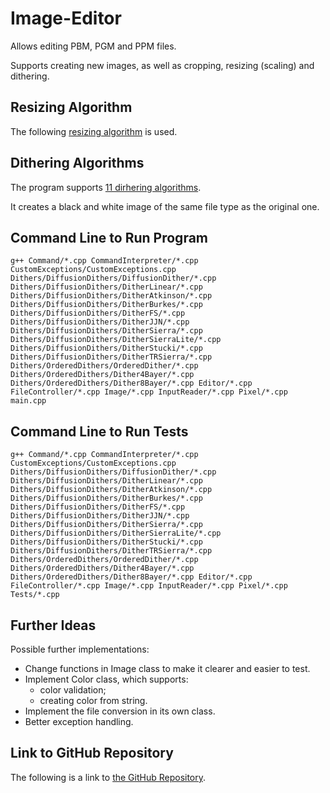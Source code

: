 # Image-Editor
Allows editing PBM, PGM and PPM files.

Supports creating new images, as well as cropping, resizing (scaling) and dithering.

## Resizing Algorithm
The following [resizing algorithm](https://courses.cs.vt.edu/~masc1044/L17-Rotation/ScalingNN.html) is used.

## Dithering Algorithms
The program supports [11 dirhering algorithms](https://tannerhelland.com/2012/12/28/dithering-eleven-algorithms-source-code.html).

It creates a black and white image of the same file type as the original one.

## Command Line to Run Program
```
g++ Command/*.cpp CommandInterpreter/*.cpp CustomExceptions/CustomExceptions.cpp Dithers/DiffusionDithers/DiffusionDither/*.cpp Dithers/DiffusionDithers/DitherLinear/*.cpp Dithers/DiffusionDithers/DitherAtkinson/*.cpp Dithers/DiffusionDithers/DitherBurkes/*.cpp Dithers/DiffusionDithers/DitherFS/*.cpp Dithers/DiffusionDithers/DitherJJN/*.cpp Dithers/DiffusionDithers/DitherSierra/*.cpp Dithers/DiffusionDithers/DitherSierraLite/*.cpp Dithers/DiffusionDithers/DitherStucki/*.cpp Dithers/DiffusionDithers/DitherTRSierra/*.cpp Dithers/OrderedDithers/OrderedDither/*.cpp Dithers/OrderedDithers/Dither4Bayer/*.cpp Dithers/OrderedDithers/Dither8Bayer/*.cpp Editor/*.cpp FileController/*.cpp Image/*.cpp InputReader/*.cpp Pixel/*.cpp main.cpp
```

## Command Line to Run Tests
```
g++ Command/*.cpp CommandInterpreter/*.cpp CustomExceptions/CustomExceptions.cpp Dithers/DiffusionDithers/DiffusionDither/*.cpp Dithers/DiffusionDithers/DitherLinear/*.cpp Dithers/DiffusionDithers/DitherAtkinson/*.cpp Dithers/DiffusionDithers/DitherBurkes/*.cpp Dithers/DiffusionDithers/DitherFS/*.cpp Dithers/DiffusionDithers/DitherJJN/*.cpp Dithers/DiffusionDithers/DitherSierra/*.cpp Dithers/DiffusionDithers/DitherSierraLite/*.cpp Dithers/DiffusionDithers/DitherStucki/*.cpp Dithers/DiffusionDithers/DitherTRSierra/*.cpp Dithers/OrderedDithers/OrderedDither/*.cpp Dithers/OrderedDithers/Dither4Bayer/*.cpp Dithers/OrderedDithers/Dither8Bayer/*.cpp Editor/*.cpp FileController/*.cpp Image/*.cpp InputReader/*.cpp Pixel/*.cpp Tests/*.cpp
```

## Further Ideas
Possible further implementations:
- Change functions in Image class to make it clearer and easier to test.
- Implement Color class, which supports:
  - color validation;
  - creating color from string.
- Implement the file conversion in its own class.
- Better exception handling.


## Link to GitHub Repository
The following is a link to [the GitHub Repository](https://github.com/ivtivan/Image-Editor).
